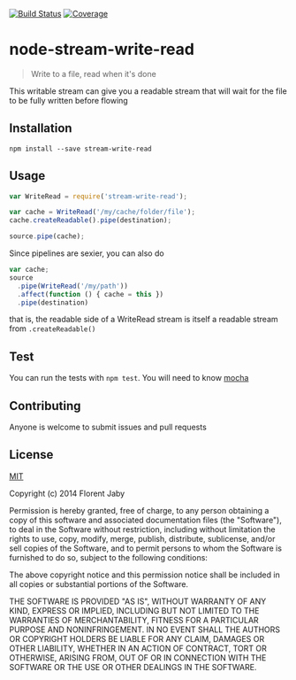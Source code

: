 [![Build Status][travis-image]][travis-url] [![Coverage][coveralls-image]][coveralls-url]

node-stream-write-read
==================

> Write to a file, read when it's done

This writable stream can give you a readable stream that will wait
for the file to be fully written before flowing

Installation
------------

    npm install --save stream-write-read

Usage
-----

```javascript
var WriteRead = require('stream-write-read');

var cache = WriteRead('/my/cache/folder/file');
cache.createReadable().pipe(destination);

source.pipe(cache);
```

Since pipelines are sexier, you can also do

```javascript
var cache;
source
  .pipe(WriteRead('/my/path'))
  .affect(function () { cache = this })
  .pipe(destination)
```

that is, the readable side of a WriteRead stream is itself a readable
stream from `.createReadable()`

Test
----

You can run the tests with `npm test`. You will need to know [mocha][mocha-url]

Contributing
------------

Anyone is welcome to submit issues and pull requests


License
-------

[MIT](http://opensource.org/licenses/MIT)

Copyright (c) 2014 Florent Jaby

Permission is hereby granted, free of charge, to any person obtaining a copy of this software and associated documentation files (the "Software"), to deal in the Software without restriction, including without limitation the rights to use, copy, modify, merge, publish, distribute, sublicense, and/or sell copies of the Software, and to permit persons to whom the Software is furnished to do so, subject to the following conditions:

The above copyright notice and this permission notice shall be included in all copies or substantial portions of the Software.

THE SOFTWARE IS PROVIDED "AS IS", WITHOUT WARRANTY OF ANY KIND, EXPRESS OR IMPLIED, INCLUDING BUT NOT LIMITED TO THE WARRANTIES OF MERCHANTABILITY, FITNESS FOR A PARTICULAR PURPOSE AND NONINFRINGEMENT. IN NO EVENT SHALL THE AUTHORS OR COPYRIGHT HOLDERS BE LIABLE FOR ANY CLAIM, DAMAGES OR OTHER LIABILITY, WHETHER IN AN ACTION OF CONTRACT, TORT OR OTHERWISE, ARISING FROM, OUT OF OR IN CONNECTION WITH THE SOFTWARE OR THE USE OR OTHER DEALINGS IN THE SOFTWARE.


[travis-image]: http://img.shields.io/travis/Floby/node-stream-write-read/master.svg?style=flat
[travis-url]: https://travis-ci.org/Floby/node-stream-write-read
[coveralls-image]: http://img.shields.io/coveralls/Floby/node-stream-write-read/master.svg?style=flat
[coveralls-url]: https://coveralls.io/r/Floby/node-stream-write-read
[mocha-url]: https://github.com/visionmedia/mocha


